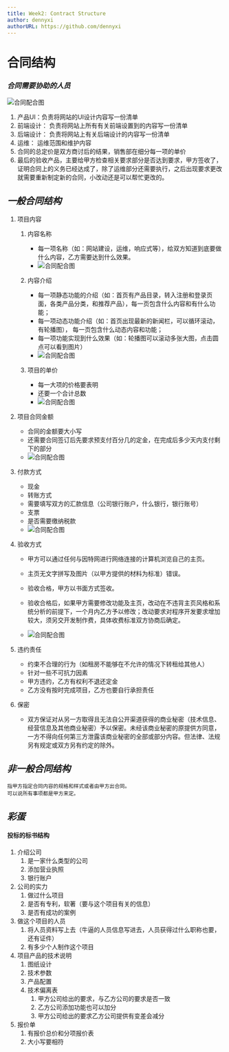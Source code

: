 ```yaml
---
title: Week2: Contract Structure
author: dennyxi
authorURL: https://github.com/dennyxi
---
```


# **合同结构**

### _合同需要协助的人员_

![合同配合图](https://raw.githubusercontent.com/falesim/learning-center/master/lessons/images/hetong.PNG)
1. 产品UI：负责将网站的UI设计内容写一份清单
2. 前端设计： 负责将网站上所有有关前端设置到的内容写一份清单
3. 后端设计： 负责将网站上有关后端设计的内容写一份清单
4. 运维： 运维范围和维护内容
5. 合同的总定价是双方商讨后的结果，销售部在细分每一项的单价
6. 最后的验收产品，主要给甲方检查相关要求部分是否达到要求，甲方签收了，证明合同上的义务已经达成了，除了运维部分还需要执行，之后出现要求更改就需要重新制定新的合同，小改动还是可以帮忙更改的。

<!--truncate-->

## _一般合同结构_

1. 项目内容

    1. 内容名称

        * 每一项名称（如：网站建设，运维，响应式等），给双方知道到底要做什么内容，乙方需要达到什么效果。
        * ![合同配合图](https://raw.githubusercontent.com/falesim/learning-center/master/lessons/images/合同1.PNG)
    
    2.  内容介绍 
        * 每一项静态功能的介绍（如：首页有产品目录，转入注册和登录页面，各类产品分类，和推荐产品），每一页包含什么内容和有什么功能；
        * 每一项动态功能介绍（如：首页出现最新的新闻栏，可以循环滚动，有轮播图），
      每一页包含什么动态内容和功能；
        * 每一项功能实现到什么效果（如：轮播图可以滚动多张大图，点击圆点可以看到图片）
        * ![合同配合图](https://raw.githubusercontent.com/falesim/learning-center/master/lessons/images/合同3.PNG)
      
    3.  项目的单价 
        * 每一大项的价格要表明
        * 还要一个合计总数
        * ![合同配合图](https://raw.githubusercontent.com/falesim/learning-center/master/lessons/images/合同4.PNG)
      
2.  项目合同金额
    *  合同的金额要大小写
    *  还需要合同签订后先要求预支付百分几的定金，在完成后多少天内支付剩下的部分
    * ![合同配合图](https://raw.githubusercontent.com/falesim/learning-center/master/lessons/images/合同2.PNG)
3.  付款方式

    *  现金
    *  转账方式
      * 需要填写双方的汇款信息（公司银行账户，什么银行，银行账号）
    *  支票
    *  是否需要缴纳税款
    * ![合同配合图](https://raw.githubusercontent.com/falesim/learning-center/master/lessons/images/合同5.PNG)

4.  验收方式
    * 甲方可以通过任何与因特网进行网络连接的计算机浏览自己的主页。
    * 主页无文字拼写及图片（以甲方提供的材料为标准）错误。
    * 验收合格，甲方以书面方式签收。
    * 验收合格后，如果甲方需要修改功能及主页，改动在不违背主页风格和系统分析的前提下，一个月内乙方予以修改；改动要求对程序开发要求增加较大，须另交开发制作费，具体收费标准双方协商后确定。

    * ![合同配合图](https://raw.githubusercontent.com/falesim/learning-center/master/lessons/images/合同6.PNG)
5.  违约责任
    *  约束不合理的行为（如租房不能够在不允许的情况下转租给其他人）
    *  针对一些不可抗力因素
    *  甲方违约，乙方有权利不退还定金
    *  乙方没有按时完成项目，乙方也要自行承担责任
6.  保密
    * 双方保证对从另一方取得且无法自公开渠道获得的商业秘密（技术信息、经营信息及其他商业秘密）予以保密。未经该商业秘密的原提供方同意，一方不得向任何第三方泄露该商业秘密的全部或部分内容。但法律、法规另有规定或双方另有约定的除外。

## _非一般合同结构_

```text
指甲方指定合同内容的规格和样式或者由甲方出合同。
可以说所有事项都是甲方来定。

```

## _彩蛋_

#### 投标的标书结构

1. 介绍公司
   1. 是一家什么类型的公司
   2. 添加营业执照
   3. 银行账户
2. 公司的实力
   1. 做过什么项目
   2. 是否有专利，软著（要与这个项目有关的信息）
   3. 是否有成功的案例
3. 做这个项目的人员
   1. 将人员资料写上去（牛逼的人员信息写进去，人员获得过什么职称也要，还有证件）
   2. 有多少个人制作这个项目
4. 项目产品的技术说明
   1. 图纸设计
   2. 技术参数
   3. 产品配置
   4. 技术偏离表
      1. 甲方公司给出的要求，与乙方公司的要求是否一致
      2. 乙方公司添加功能也可以加分
      3. 甲方公司给出的要求乙方公司提供有变差会减分
5. 报价单
   1. 有报价总价和分项报价表
   2. 大小写要相符
